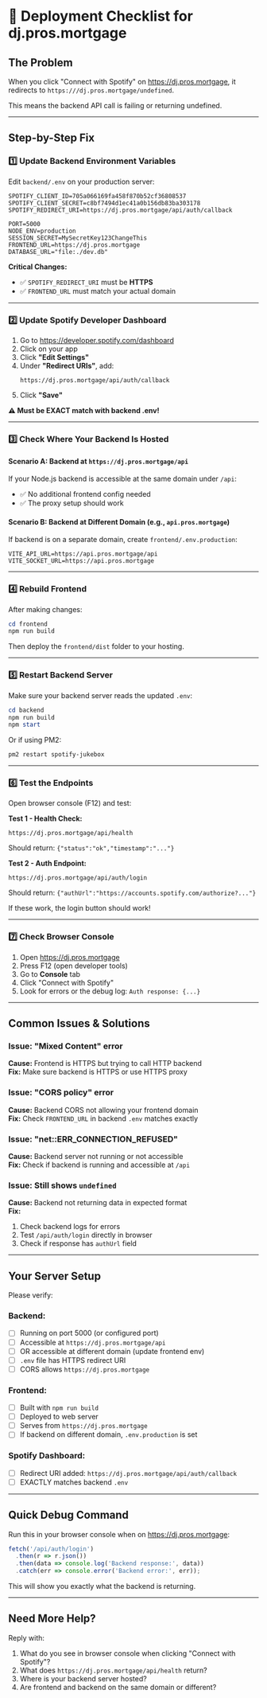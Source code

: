 # 🚀 Deployment Checklist for dj.pros.mortgage

## The Problem
When you click "Connect with Spotify" on https://dj.pros.mortgage, it redirects to `https:///dj.pros.mortgage/undefined`.

This means the backend API call is failing or returning undefined.

---

## Step-by-Step Fix

### 1️⃣ Update Backend Environment Variables

Edit `backend/.env` on your production server:

```env
SPOTIFY_CLIENT_ID=705a066169fa458f870b52cf36808537
SPOTIFY_CLIENT_SECRET=c8bf7494d1ec41a0b156db83ba303178
SPOTIFY_REDIRECT_URI=https://dj.pros.mortgage/api/auth/callback

PORT=5000
NODE_ENV=production
SESSION_SECRET=MySecretKey123ChangeThis
FRONTEND_URL=https://dj.pros.mortgage
DATABASE_URL="file:./dev.db"
```

**Critical Changes:**
- ✅ `SPOTIFY_REDIRECT_URI` must be **HTTPS**
- ✅ `FRONTEND_URL` must match your actual domain

---

### 2️⃣ Update Spotify Developer Dashboard

1. Go to https://developer.spotify.com/dashboard
2. Click on your app
3. Click **"Edit Settings"**
4. Under **"Redirect URIs"**, add:
   ```
   https://dj.pros.mortgage/api/auth/callback
   ```
5. Click **"Save"**

**⚠️ Must be EXACT match with backend .env!**

---

### 3️⃣ Check Where Your Backend Is Hosted

#### Scenario A: Backend at `https://dj.pros.mortgage/api`
If your Node.js backend is accessible at the same domain under `/api`:
- ✅ No additional frontend config needed
- ✅ The proxy setup should work

#### Scenario B: Backend at Different Domain (e.g., `api.pros.mortgage`)
If backend is on a separate domain, create `frontend/.env.production`:
```env
VITE_API_URL=https://api.pros.mortgage/api
VITE_SOCKET_URL=https://api.pros.mortgage
```

---

### 4️⃣ Rebuild Frontend

After making changes:

```powershell
cd frontend
npm run build
```

Then deploy the `frontend/dist` folder to your hosting.

---

### 5️⃣ Restart Backend Server

Make sure your backend server reads the updated `.env`:

```powershell
cd backend
npm run build
npm start
```

Or if using PM2:
```powershell
pm2 restart spotify-jukebox
```

---

### 6️⃣ Test the Endpoints

Open browser console (F12) and test:

**Test 1 - Health Check:**
```
https://dj.pros.mortgage/api/health
```
Should return: `{"status":"ok","timestamp":"..."}`

**Test 2 - Auth Endpoint:**
```
https://dj.pros.mortgage/api/auth/login
```
Should return: `{"authUrl":"https://accounts.spotify.com/authorize?..."}`

If these work, the login button should work!

---

### 7️⃣ Check Browser Console

1. Open https://dj.pros.mortgage
2. Press F12 (open developer tools)
3. Go to **Console** tab
4. Click "Connect with Spotify"
5. Look for errors or the debug log: `Auth response: {...}`

---

## Common Issues & Solutions

### Issue: "Mixed Content" error
**Cause:** Frontend is HTTPS but trying to call HTTP backend  
**Fix:** Make sure backend is HTTPS or use HTTPS proxy

### Issue: "CORS policy" error  
**Cause:** Backend CORS not allowing your frontend domain  
**Fix:** Check `FRONTEND_URL` in backend `.env` matches exactly

### Issue: "net::ERR_CONNECTION_REFUSED"
**Cause:** Backend server not running or not accessible  
**Fix:** Check if backend is running and accessible at `/api`

### Issue: Still shows `undefined`
**Cause:** Backend not returning data in expected format  
**Fix:** 
1. Check backend logs for errors
2. Test `/api/auth/login` directly in browser
3. Check if response has `authUrl` field

---

## Your Server Setup

Please verify:

### Backend:
- [ ] Running on port 5000 (or configured port)
- [ ] Accessible at `https://dj.pros.mortgage/api`
- [ ] OR accessible at different domain (update frontend env)
- [ ] `.env` file has HTTPS redirect URI
- [ ] CORS allows `https://dj.pros.mortgage`

### Frontend:
- [ ] Built with `npm run build`
- [ ] Deployed to web server
- [ ] Serves from `https://dj.pros.mortgage`
- [ ] If backend on different domain, `.env.production` is set

### Spotify Dashboard:
- [ ] Redirect URI added: `https://dj.pros.mortgage/api/auth/callback`
- [ ] EXACTLY matches backend `.env`

---

## Quick Debug Command

Run this in your browser console when on https://dj.pros.mortgage:

```javascript
fetch('/api/auth/login')
  .then(r => r.json())
  .then(data => console.log('Backend response:', data))
  .catch(err => console.error('Backend error:', err));
```

This will show you exactly what the backend is returning.

---

## Need More Help?

Reply with:
1. What do you see in browser console when clicking "Connect with Spotify"?
2. What does `https://dj.pros.mortgage/api/health` return?
3. Where is your backend server hosted?
4. Are frontend and backend on the same domain or different?
